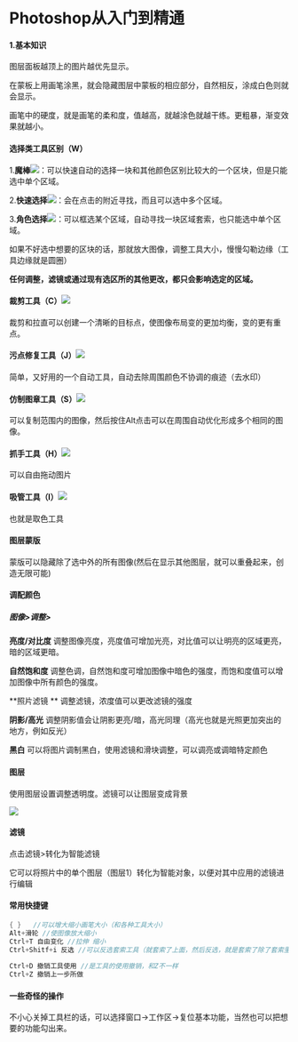 # Photoshop从入门到精通

#### 1.基本知识

图层面板越顶上的图片越优先显示。

在蒙板上用画笔涂黑，就会隐藏图层中蒙板的相应部分，自然相反，涂成白色则就会显示。

画笔中的硬度，就是画笔的柔和度，值越高，就越涂色就越干练。更粗暴，渐变效果就越小。



#### 选择类工具区别（W）

1.**魔棒![](https://image-1258199940.cos.ap-shanghai.myqcloud.com/D:/StudyNote/imagepsks.png)**：可以快速自动的选择一块和其他颜色区别比较大的一个区块，但是只能选中单个区域。

2.**快速选择**![](https://image-1258199940.cos.ap-shanghai.myqcloud.com/D:/StudyNote/imageps3.png)：会在点击的附近寻找，而且可以选中多个区域。

3.**角色选择![](https://image-1258199940.cos.ap-shanghai.myqcloud.com/D:/StudyNote/imagepsdx.png)**：可以框选某个区域，自动寻找一块区域套索，也只能选中单个区域。

如果不好选中想要的区块的话，那就放大图像，调整工具大小，慢慢勾勒边缘（工具边缘就是圆圈）

**任何调整，滤镜或通过现有选区所的其他更改，都只会影响选定的区域。**



#### 裁剪工具（C）![](https://image-1258199940.cos.ap-shanghai.myqcloud.com/D:/StudyNote/imageps4.png)

裁剪和拉直可以创建一个清晰的目标点，使图像布局变的更加均衡，变的更有重点。



#### 污点修复工具（J）![](https://image-1258199940.cos.ap-shanghai.myqcloud.com/D:/StudyNote/imageps2.png)

简单，又好用的一个自动工具，自动去除周围颜色不协调的痕迹（去水印）



#### 仿制图章工具（S）![](https://image-1258199940.cos.ap-shanghai.myqcloud.com/D:/StudyNote/imageps.png)

可以复制范围内的图像，然后按住Alt点击可以在周围自动优化形成多个相同的图像。



#### 抓手工具（H）![](https://image-1258199940.cos.ap-shanghai.myqcloud.com/D:/StudyNote/imagepszs.png)

可以自由拖动图片



#### 吸管工具（I）![](https://image-1258199940.cos.ap-shanghai.myqcloud.com/D:/StudyNote/imagepsxg.png)

也就是取色工具



#### 图层蒙版

蒙版可以隐藏除了选中外的所有图像(然后在显示其他图层，就可以重叠起来，创造无限可能)



#### 调配颜色

##### 图像>调整>

**亮度/对比度**   调整图像亮度，亮度值可增加光亮，对比值可以让明亮的区域更亮，暗的区域更暗。

**自然饱和度**     调整色调，自然饱和度可增加图像中暗色的强度，而饱和度值可以增加图像中所有颜色的强度。

**照片滤镜 **      调整滤镜，浓度值可以更改滤镜的强度

**阴影/高光**     调整阴影值会让阴影更亮/暗，高光同理（高光也就是光照更加突出的地方，例如反光）

**黑白**            可以将图片调制黑白，使用滤镜和滑块调整，可以调亮或调暗特定颜色



#### 图层

使用图层设置调整透明度。滤镜可以让图层变成背景

![](https://image-1258199940.cos.ap-shanghai.myqcloud.com/D:/StudyNote/imagepstc.png)

#### 滤镜

点击滤镜>转化为智能滤镜

它可以将照片中的单个图层（图层1）转化为智能对象，以便对其中应用的滤镜进行编辑

#### 常用快捷键

```c
{ }   //可以增大缩小画笔大小（和各种工具大小）  
Alt+滑轮 //使图像放大缩小
Ctrl+T 自由变化 //拉伸 缩小 
Ctrl+Shitf+i 反选 //可以反选套索工具（就套索了上面，然后反选，就是套索了除了套索里面的所有图像）     
    
Ctrl+D 撤销工具使用 //是工具的使用撤销，和Z不一样
Ctrl+Z 撤销上一步所做
```

#### 一些奇怪的操作

不小心关掉工具栏的话，可以选择窗口->工作区->复位基本功能，当然也可以把想要的功能勾出来。
